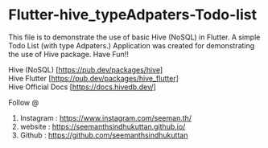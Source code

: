 # Flutter-hive_typeAdpaters-Todo-list

This file is to demonstrate the use of basic Hive (NoSQL) in Flutter. A simple Todo List (with type Adpaters.) Application was created for demonstrating the use of Hive package. Have Fun!!

Hive (NoSQL) [https://pub.dev/packages/hive] <br/>
Hive Flutter [https://pub.dev/packages/hive_flutter]<br/>
Hive Official Docs [https://docs.hivedb.dev/]<br/>


Follow @

1. Instagram : https://www.instagram.com/seeman.th/
2. website   :   https://seemanthsindhukuttan.github.io/
3. Github    : https://github.com/seemanthsindhukuttan

